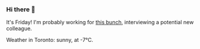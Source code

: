 ### Hi there :wave:

It's Friday! I'm probably working for [this bunch](https://github.com/kohofinancial), interviewing a potential new colleague.

Weather in Toronto: sunny, at -7°C.
